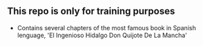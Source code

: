 



## This repo is only for training purposes

- Contains several chapters of the most famous book in Spanish lenguage, 'El Ingenioso Hidalgo Don Quijote De La Mancha'
